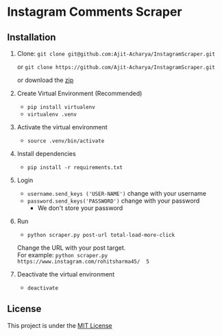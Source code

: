 # Instagram Comments Scraper


## Installation
1. Clone:
   `git clone git@github.com:Ajit-Acharya/InstagramScraper.git`

    or `git clone https://github.com/Ajit-Acharya/InstagramScraper.git`
    
    or download the [zip](https://github.com/Ajit-Acharya/InstagramScraper/archive/master.zip)
   
3. Create Virtual Environment (Recommended)<br/> 
    - `pip install virtualenv`
    - `virtualenv .venv`  
    
4. Activate the virtual environment
    - `source .venv/bin/activate`

5. Install dependencies
    - `pip install -r requirements.txt`

6. Login
    - `username.send_keys ('USER-NAME')` change with your username
    - `password.send_keys('PASSWORD')` change with your password
       - We don't store your password

7. Run 
    - `python scraper.py post-url total-load-more-click`
   
    Change the URL with your post target. <br/>
    For example: `python scraper.py https://www.instagram.com/rohitsharma45/  5` 
 
8. Deactivate the virtual environment
    - `deactivate`

## License
This project is under the [MIT License](https://github.com/Ajit-Acharya/InstagramScraper/blob/master/LICENSE.md)
